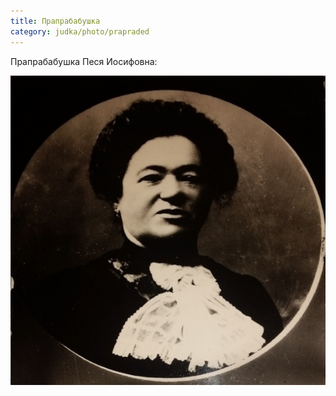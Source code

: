 ```yaml
---
title: Прапрабабушка
category: judka/photo/prapraded
---
```

Прапрабабушка Песя Иосифовна:

![](/files/book/linkova_pesia.jpg)
